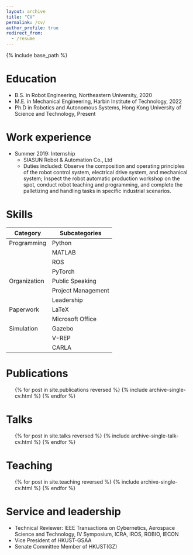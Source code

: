 ```yaml
---
layout: archive
title: "CV"
permalink: /cv/
author_profile: true
redirect_from:
  - /resume
---
```


{% include base_path %}

Education
======
* B.S. in Robot Engineering, Northeastern University, 2020
* M.E. in Mechanical Engineering, Harbin Institute of Technology, 2022
* Ph.D in Robotics and Autonomous Systems, Hong Kong University of Science and Technology, Present

Work experience
======
* Summer 2019: Internship
  * SIASUN Robot & Automation Co., Ltd
  * Duties included: Observe the composition and operating principles of the robot control system, electrical drive system, and mechanical system; Inspect the robot automatic production workshop on the spot, conduct robot teaching and programming, and complete the palletizing and handling tasks in specific industrial scenarios.
  
Skills
======
| Category     | Subcategories                       |
|--------------|-------------------------------------|
| Programming  | Python                              |
|              | MATLAB                              |
|              | ROS                                 |
|              | PyTorch                             |
| Organization | Public Speaking                     |
|              | Project Management                  |
|              | Leadership                          |
| Paperwork    | LaTeX                               |
|              | Microsoft Office                    |
| Simulation   | Gazebo                              |
|              | V-REP                               |
|              | CARLA                               |

Publications
======
  <ul>{% for post in site.publications reversed %}
    {% include archive-single-cv.html %}
  {% endfor %}</ul>
  
Talks
======
  <ul>{% for post in site.talks reversed %}
    {% include archive-single-talk-cv.html  %}
  {% endfor %}</ul>
  
Teaching
======
  <ul>{% for post in site.teaching reversed %}
    {% include archive-single-cv.html %}
  {% endfor %}</ul>
  
Service and leadership
======
* Technical Reviewer: IEEE Transactions on Cybernetics, Aerospace Science and Technology, IV Symposium, ICRA, IROS, ROBIO, IECON
* Vice President of HKUST-GSAA
* Senate Committee Member of HKUST(GZ)
